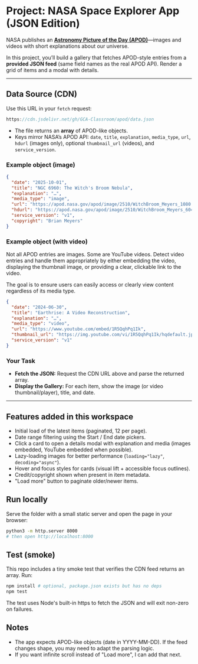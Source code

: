# Project: NASA Space Explorer App (JSON Edition)

NASA publishes an [**Astronomy Picture of the Day (APOD)**](https://apod.nasa.gov/apod/archivepixFull.html)—images and videos with short explanations about our universe.

In this project, you’ll build a gallery that fetches APOD-style entries from a **provided JSON feed** (same field names as the real APOD API). Render a grid of items and a modal with details.

---

## Data Source (CDN)

Use this URL in your `fetch` request:

```js
https://cdn.jsdelivr.net/gh/GCA-Classroom/apod/data.json
```

- The file returns an **array** of APOD-like objects.  
- Keys mirror NASA’s APOD API: `date`, `title`, `explanation`, `media_type`, `url`, `hdurl` (images only), optional `thumbnail_url` (videos), and `service_version`.

### Example object (image)

```json
{
  "date": "2025-10-01",
  "title": "NGC 6960: The Witch's Broom Nebula",
  "explanation": "…",
  "media_type": "image",
  "url": "https://apod.nasa.gov/apod/image/2510/WitchBroom_Meyers_1080.jpg",
  "hdurl": "https://apod.nasa.gov/apod/image/2510/WitchBroom_Meyers_6043.jpg",
  "service_version": "v1",
  "copyright": "Brian Meyers"
}
```

### Example object (with video)
Not all APOD entries are images. Some are YouTube videos. Detect video entries and handle them appropriately by either embedding the video, displaying the thumbnail image, or providing a clear, clickable link to the video. 

The goal is to ensure users can easily access or clearly view content regardless of its media type.

```json
{
  "date": "2024-06-30",
  "title": "Earthrise: A Video Reconstruction",
  "explanation": "…",
  "media_type": "video",
  "url": "https://www.youtube.com/embed/1R5QqhPq1Ik",
  "thumbnail_url": "https://img.youtube.com/vi/1R5QqhPq1Ik/hqdefault.jpg",
  "service_version": "v1"
}
```

### Your Task
* **Fetch the JSON:** Request the CDN URL above and parse the returned array.
* **Display the Gallery:** For each item, show the image (or video thumbnail/player), title, and date.

---

## Features added in this workspace

- Initial load of the latest items (paginated, 12 per page).
- Date range filtering using the Start / End date pickers.
- Click a card to open a details modal with explanation and media (images embedded, YouTube embedded when possible).
- Lazy-loading images for better performance (`loading="lazy"`, `decoding="async"`).
- Hover and focus styles for cards (visual lift + accessible focus outlines).
- Credit/copyright shown when present in item metadata.
- "Load more" button to paginate older/newer items.

## Run locally

Serve the folder with a small static server and open the page in your browser:

```bash
python3 -m http.server 8000
# then open http://localhost:8000
```

## Test (smoke)

This repo includes a tiny smoke test that verifies the CDN feed returns an array. Run:

```bash
npm install # optional, package.json exists but has no deps
npm test
```

The test uses Node's built-in https to fetch the JSON and will exit non-zero on failures.

## Notes

- The app expects APOD-like objects (date in YYYY-MM-DD). If the feed changes shape, you may need to adapt the parsing logic.
- If you want infinite scroll instead of "Load more", I can add that next.


